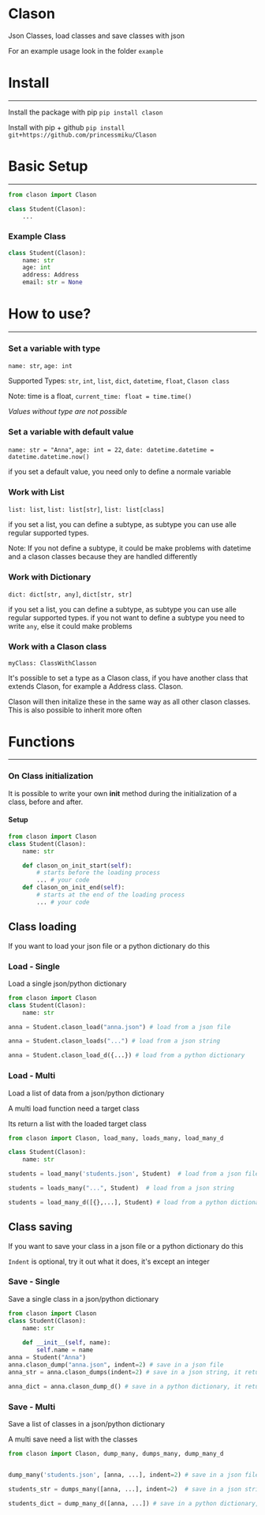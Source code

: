 # Clason
Json Classes, load classes and save classes with json

For an example usage look in the folder ``example``


# Install
________

Install the package with pip ``pip install clason``

Install with pip + github ``pip install git+https://github.com/princessmiku/Clason``


# Basic Setup
________

```python
from clason import Clason

class Student(Clason):
    ...
```

### Example Class

```python
class Student(Clason):
    name: str
    age: int
    address: Address
    email: str = None
```

# How to use?
________

### Set a variable with type

``name: str``, `age: int`

Supported Types: ``str``, ``int``, ``list``, ``dict``, ``datetime``, ``float``, ``Clason class``

Note: time is a float, ``current_time: float = time.time()``

_Values without type are not possible_

### Set a variable with default value
``name: str = "Anna"``, `age: int = 22`, `date: datetime.datetime = datetime.datetime.now()`

if you set a default value, you need only to define a normale variable


### Work with List
``list: list``, `list: list[str]`, `list: list[class]`

if you set a list, you can define a subtype, as subtype you can use alle regular supported types.

Note: If you not define a subtype, it could be make problems with datetime and a clason classes because they are handled differently 

### Work with Dictionary
``dict: dict[str, any]``, `dict[str, str]`

if you set a list, you can define a subtype, as subtype you can use alle regular supported types.
if you not want to define a subtype you need to write ``any``, else it could make problems

### Work with a Clason class
``myClass: ClassWithClasson``

It's possible to set a type as a Clason class, if you have another class that extends Clason, for example a Address class.
Clason.

Clason will then initalize these in the same way as all other clason classes. This is also possible to inherit more often

# Functions
________

### On Class initialization

It is possible to write your own __init__ method during the initialization of a class, before and after. 

#### Setup
````python
from clason import Clason
class Student(Clason):
    name: str

    def clason_on_init_start(self):
        # starts before the loading process
        ... # your code
    def clason_on_init_end(self):
        # starts at the end of the loading process
        ... # your code
````

## Class loading

If you want to load your json file or a python dictionary do this

### Load - Single
Load a single json/python dictionary
````python
from clason import Clason
class Student(Clason):
    name: str

anna = Student.clason_load("anna.json") # load from a json file

anna = Student.clason_loads("...") # load from a json string

anna = Student.clason_load_d({...}) # load from a python dictionary
````

### Load - Multi
Load a list of data from a json/python dictionary

A multi load function need a target class

Its return a list with the loaded target class
````python
from clason import Clason, load_many, loads_many, load_many_d

class Student(Clason):
    name: str

students = load_many('students.json', Student)  # load from a json file

students = loads_many("...", Student)  # load from a json string

students = load_many_d([{},...], Student) # load from a python dictionary
````


## Class saving

If you want to save your class in a json file or a python dictionary do this

``Indent`` is optional, try it out what it does, it's except an integer

### Save - Single
Save a single class in a json/python dictionary
````python
from clason import Clason
class Student(Clason):
    name: str
    
    def __init__(self, name):
        self.name = name
anna = Student("Anna")
anna.clason_dump("anna.json", indent=2) # save in a json file
anna_str = anna.clason_dumps(indent=2) # save in a json string, it return a string

anna_dict = anna.clason_dump_d() # save in a python dictionary, it returns a python dictionary
````

### Save - Multi
Save a list of classes in a json/python dictionary

A multi save need a list with the classes

````python
from clason import Clason, dump_many, dumps_many, dump_many_d


dump_many('students.json', [anna, ...], indent=2) # save in a json file

students_str = dumps_many([anna, ...], indent=2)  # save in a json string, it return a string

students_dict = dump_many_d([anna, ...]) # save in a python dictionary, it returns a list with python dictionarys
````
